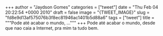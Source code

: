 
+++
author = "Jaydson Gomes"
categories = ["tweet"]
date = "Thu Feb 04 20:22:54 +0000 2010"
draft = false
image = "{TWEET_IMAGE}"
slug = "fd8e9d13af575076b3f8ec81946ac1401b5d88a6"
tags = ["tweet"]
title = """Pode até acabar o mundo, ..."""
+++
Pode até acabar o mundo, desde que nao caia a Internet, pra mim ta tudo bem.
